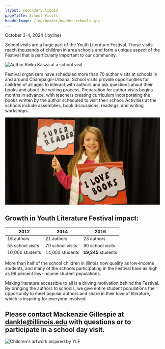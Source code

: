 ```yaml
---
layout: secondary.liquid
pageTitle: School Visits
headerImage: /img/header/header-schools.jpg
---
```

October 3-4, 2024 {.byline}

School visits are a huge part of the Youth Literature Festival. These visits reach thousands of children in area schools and form a unique aspect of the Festival that is particularly important to our community.

![Author Keiko Kasza at a school visit](/img/schools/ylf_41.jpg)

Festival organizers have scheduled more than 70 author visits at schools in and around Champaign-Urbana. School visits provide opportunities for children of all ages to interact with authors and ask questions about their books and about the writing process. Preparation for author visits begins months in advance, with teachers creating curriculum incorporating the books written by the author scheduled to visit their school. Activities at the schools include assemblies, book discussions, readings, and writing workshops.

![Girl holding signs saying Super Reader and I Love Books](/img/schools/kidlovebooks.jpg)

## Growth in Youth Literature Festival impact:

<table><thead><tr><th>2012</th><th>2014</th><th>2016</th></tr></thead><tbody><tr><td>16 authors</td><td>21 authors</td><td>23 authors</td></tr><tr><td>55 school visits</td><td>70 school visits</td><td>90 school visits</td></tr><tr><td>10,000 students</td><td>14,000 students</td><td><strong>19,245</strong> students</td></tr></tbody></table>

More than half of the school children in Illinois now qualify as low-income students, and many of the schools participating in the Festival have as high as 99 percent low-income student populations. 

Making literature accessible to all is a driving motivation behind the Festival. By bringing the authors to schools, we give entire student populations the opportunity to meet popular authors and share in their love of literature, which is inspiring for everyone involved.

## Please contact Mackenzie Gillespie at dankle@illinois.edu with questions or to participate in a school day visit.

![Children's artwork inspired by YLF](/img/schools/ylf_47.jpg)
